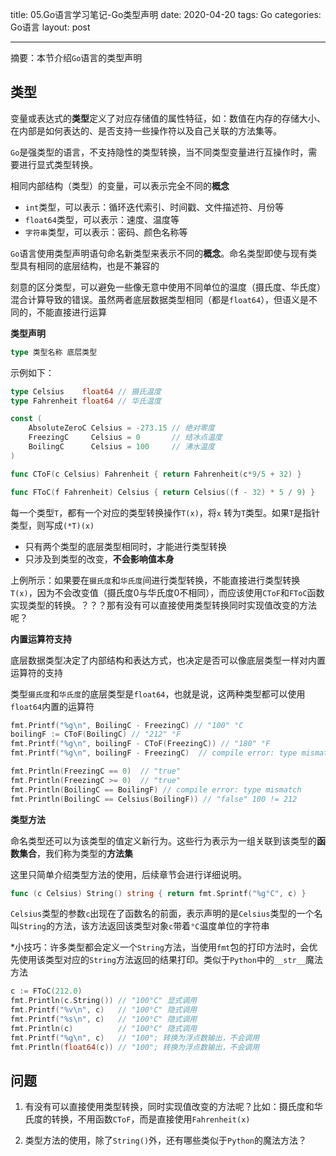 title: 05.Go语言学习笔记-Go类型声明
date: 2020-04-20
tags: Go
categories: Go语言
layout: post

------

摘要：本节介绍`Go`语言的类型声明

<!-- more -->

## 类型

变量或表达式的**类型**定义了对应存储值的属性特征，如：数值在内存的存储大小、在内部是如何表达的、是否支持一些操作符以及自己关联的方法集等。

`Go`是强类型的语言，不支持隐性的类型转换，当不同类型变量进行互操作时，需要进行显式类型转换。

相同内部结构（类型）的变量，可以表示完全不同的**概念**

- `int`类型，可以表示：循环迭代索引、时间戳、文件描述符、月份等
- `float64`类型，可以表示：速度、温度等
- `字符串`类型，可以表示：密码、颜色名称等

`Go`语言使用类型声明语句命名新类型来表示不同的**概念**。命名类型即使与现有类型具有相同的底层结构，也是不兼容的

刻意的区分类型，可以避免一些像无意中使用不同单位的温度（摄氏度、华氏度）混合计算导致的错误。虽然两者底层数据类型相同（都是`float64`），但语义是不同的，不能直接进行运算

**类型声明**

```go
type 类型名称 底层类型
```

示例如下：

```go
type Celsius 	float64 // 摄氏温度
type Fahrenheit float64 // 华氏温度

const (
    AbsoluteZeroC Celsius = -273.15 // 绝对零度
    FreezingC     Celsius = 0       // 结冰点温度
    BoilingC      Celsius = 100     // 沸水温度
)

func CToF(c Celsius) Fahrenheit { return Fahrenheit(c*9/5 + 32) }

func FToC(f Fahrenheit) Celsius { return Celsius((f - 32) * 5 / 9) }
```

每一个类型`T`，都有一个对应的类型转换操作`T(x)`，将`x` 转为`T`类型。如果`T`是指针类型，则写成`(*T)(x)`

- 只有两个类型的底层类型相同时，才能进行类型转换
- 只涉及到类型的改变，**不会影响值本身**

上例所示：如果要在`摄氏度`和`华氏度`间进行类型转换，不能直接进行类型转换`T(x)`，因为不会改变值（摄氏度0与华氏度0不相同），而应该使用`CToF`和`FToC`函数实现类型的转换。？？？那有没有可以直接使用类型转换同时实现值改变的方法呢？

**内置运算符支持**

底层数据类型决定了内部结构和表达方式，也决定是否可以像底层类型一样对内置运算符的支持

类型`摄氏度`和`华氏度`的底层类型是`float64`，也就是说，这两种类型都可以使用`float64`内置的运算符

```go
fmt.Printf("%g\n", BoilingC - FreezingC) // "100" °C
boilingF := CToF(BoilingC) // "212" °F
fmt.Printf("%g\n", boilingF - CToF(FreezingC)) // "180" °F
fmt.Printf("%g\n", boilingF - FreezingC)  // compile error: type mismatch

fmt.Println(FreezingC == 0)  // "true"
fmt.Println(FreezingC >= 0)  // "true"
fmt.Println(BoilingC == BoilingF) // compile error: type mismatch
fmt.Println(BoilingC == Celsius(BoilingF)) // "false" 100 != 212
```

**类型方法**

命名类型还可以为该类型的值定义新行为。这些行为表示为一组关联到该类型的**函数集合**，我们称为类型的**方法集**

这里只简单介绍类型方法的使用，后续章节会进行详细说明。

```go
func (c Celsius) String() string { return fmt.Sprintf("%g°C", c) }
```

`Celsius`类型的参数`c`出现在了函数名的前面，表示声明的是`Celsius`类型的一个名叫`String`的方法，该方法返回该类型对象`c`带着`°C`温度单位的字符串

*小技巧：许多类型都会定义一个`String`方法，当使用`fmt`包的打印方法时，会优先使用该类型对应的`String`方法返回的结果打印。类似于`Python`中的`__str__`魔法方法

```go
c := FToC(212.0)
fmt.Println(c.String()) // "100°C" 显式调用
fmt.Printf("%v\n", c)   // "100°C" 隐式调用
fmt.Printf("%s\n", c)   // "100°C" 隐式调用
fmt.Println(c)          // "100°C" 隐式调用
fmt.Printf("%g\n", c)   // "100"; 转换为浮点数输出，不会调用
fmt.Println(float64(c)) // "100"; 转换为浮点数输出，不会调用
```

## 问题

1. 有没有可以直接使用类型转换，同时实现值改变的方法呢？比如：摄氏度和华氏度的转换，不用函数`CToF`，而是直接使用`Fahrenheit(x)`

2. 类型方法的使用，除了`String()`外，还有哪些类似于`Python`的魔法方法？